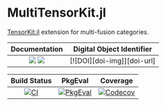# MultiTensorKit.jl

[TensorKit.jl](https://github.com/jutho/TensorKit.jl) extension for multi-fusion categories.


| **Documentation** | **Digital Object Identifier** |
|:-----------------:|:-----------------------------:|
| [![][docs-stable-img]][docs-stable-url] [![][docs-dev-img]][docs-dev-url] | [![DOI][doi-img]][doi-url] |

| **Build Status** | **PkgEval** | **Coverage** |
|:----------------:|:------------:|:------------:|
| [![CI][ci-img]][ci-url] | [![PkgEval][pkgeval-img]][pkgeval-url] | [![Codecov][codecov-img]][codecov-url] |

[docs-stable-img]: https://img.shields.io/badge/docs-stable-blue.svg
[docs-stable-url]: https://QuantumKitHub.github.io/MultiTensorKit.jl/stable

[docs-dev-img]: https://img.shields.io/badge/docs-dev-blue.svg
[docs-dev-url]: https://QuantumKitHub.github.io/MultiTensorKit.jl/dev

<!-- [doi-img]: https://zenodo.org/badge/DOI/10.5281/zenodo.10654901.svg -->
<!-- [doi-url]: https://doi.org/10.5281/zenodo.10654901 -->

[codecov-img]: https://codecov.io/gh/QuantumKitHub/MultiTensorKit.jl/graph/badge.svg?token=rmp3bu7qn3
[codecov-url]: https://codecov.io/gh/QuantumKitHub/MultiTensorKit.jl

[ci-img]: https://github.com/QuantumKitHub/MultiTensorKit.jl/actions/workflows/Tests.yml/badge.svg
[ci-url]: https://github.com/QuantumKitHub/MultiTensorKit.jl/actions/workflows/Tests.yml

[pkgeval-img]: https://JuliaCI.github.io/NanosoldierReports/pkgeval_badges/T/MPSKit.svg
[pkgeval-url]: https://JuliaCI.github.io/NanosoldierReports/pkgeval_badges/T/MPSKit.html

